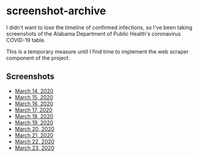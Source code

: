 # screenshot-archive

I didn't want to lose the timeline of confirmed infections, so I've been taking screenshots of the Alabama Department of Public Health's coronavirus COVID-19 table. 

This is a temporary measure until I find time to implement the web scraper component of the project.

## Screenshots

* [March 14, 2020](3-14-2020.png)
* [March 15, 2020](3-15-2020.png)
* [March 16, 2020](3-16-2020.png)
* [March 17, 2020](3-17-2020.png)
* [March 18, 2020](3-18-2020.jpg)
* [March 19, 2020](3-19-2020.jpg)
* [March 20, 2020](3-20-2020.jpg)
* [March 21, 2020](3-21-2020.jpg)
* [March 22, 2020](3-22-2020.png)
* [March 23, 2020](3-23-2020.png)